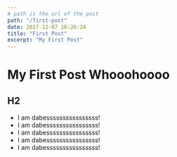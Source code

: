 ```yaml
---
# path is the url of the post
path: "/first-post" 
date: 2017-12-07 16:26:24 
title: "First Post"
excerpt: "My First Post"
---
```


# My First Post Whooohoooo

## H2

* I am dabessssssssssssssss!
* I am dabessssssssssssssss!
* I am dabessssssssssssssss!
* I am dabessssssssssssssss!
* I am dabessssssssssssssss!
